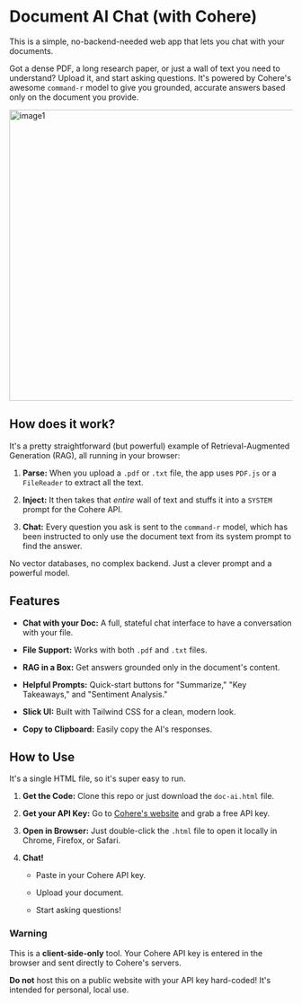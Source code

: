 # Document AI Chat (with Cohere)

This is a simple, no-backend-needed web app that lets you chat with your documents.

Got a dense PDF, a long research paper, or just a wall of text you need to understand? Upload it, and start asking questions. It's powered by Cohere's awesome `command-r` model to give you grounded, accurate answers based only on the document you provide.

<img width="744" height="518" alt="image1" src="https://github.com/user-attachments/assets/796d8e3d-cbe4-4585-94ad-696cdc5ba0d2" />

## How does it work?

It's a pretty straightforward (but powerful) example of Retrieval-Augmented Generation (RAG), all running in your browser:

1. **Parse:** When you upload a `.pdf` or `.txt` file, the app uses `PDF.js` or a `FileReader` to extract all the text.

2. **Inject:** It then takes that *entire* wall of text and stuffs it into a `SYSTEM` prompt for the Cohere API.

3. **Chat:** Every question you ask is sent to the `command-r` model, which has been instructed to only use the document text from its system prompt to find the answer.

No vector databases, no complex backend. Just a clever prompt and a powerful model.

## Features

* **Chat with your Doc:** A full, stateful chat interface to have a conversation with your file.

* **File Support:** Works with both `.pdf` and `.txt` files.

* **RAG in a Box:** Get answers grounded only in the document's content.

* **Helpful Prompts:** Quick-start buttons for "Summarize," "Key Takeaways," and "Sentiment Analysis."

* **Slick UI:** Built with Tailwind CSS for a clean, modern look.

* **Copy to Clipboard:** Easily copy the AI's responses.

## How to Use

It's a single HTML file, so it's super easy to run.

1. **Get the Code:** Clone this repo or just download the `doc-ai.html` file.

2. **Get your API Key:** Go to [Cohere's website](https://cohere.com/) and grab a free API key.

3. **Open in Browser:** Just double-click the `.html` file to open it locally in Chrome, Firefox, or Safari.

4. **Chat!**

   * Paste in your Cohere API key.

   * Upload your document.

   * Start asking questions!


### Warning

This is a **client-side-only** tool. Your Cohere API key is entered in the browser and sent directly to Cohere's servers.

**Do not** host this on a public website with your API key hard-coded! It's intended for personal, local use.
